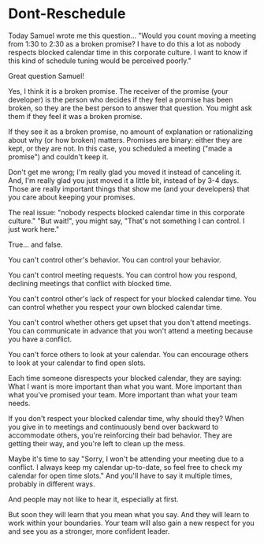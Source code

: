 # Dont-Reschedule

Today Samuel wrote me this question... "Would you count moving a meeting from 1:30 to 2:30 as a broken promise? I have to do this a lot as nobody respects blocked calendar time in this corporate culture. I want to know if this kind of schedule tuning would be perceived poorly."

Great question Samuel!

Yes, I think it is a broken promise. The receiver of the promise \(your developer\) is the person who decides if they feel a promise has been broken, so they are the best person to answer that question. You might ask them if they feel it was a broken promise.

If they see it as a broken promise, no amount of explanation or rationalizing about why \(or how broken\) matters. Promises are binary: either they are kept, or they are not. In this case, you scheduled a meeting \("made a promise"\) and couldn't keep it.

Don't get me wrong; I'm really glad you moved it instead of canceling it. And, I'm really glad you just moved it a little bit, instead of by 3-4 days. Those are really important things that show me \(and your developers\) that you care about keeping your promises.

The real issue: "nobody respects blocked calendar time in this corporate culture." "But wait!", you might say, "That's not something I can control. I just work here."

True... and false.

You can't control other's behavior. You can control your behavior.

You can't control meeting requests. You can control how you respond, declining meetings that conflict with blocked time.

You can't control other's lack of respect for your blocked calendar time. You can control whether you respect your own blocked calendar time.

You can't control whether others get upset that you don't attend meetings. You can communicate in advance that you won't attend a meeting because you have a conflict.

You can't force others to look at your calendar. You can encourage others to look at your calendar to find open slots.

Each time someone disrespects your blocked calendar, they are saying: What I want is more important than what you want. More important than what you've promised your team. More important than what your team needs.

If you don't respect your blocked calendar time, why should they? When you give in to meetings and continuously bend over backward to accommodate others, you're reinforcing their bad behavior. They are getting their way, and you're left to clean up the mess.

Maybe it's time to say "Sorry, I won't be attending your meeting due to a conflict. I always keep my calendar up-to-date, so feel free to check my calendar for open time slots." And you'll have to say it multiple times, probably in different ways.

And people may not like to hear it, especially at first.

But soon they will learn that you mean what you say. And they will learn to work within your boundaries. Your team will also gain a new respect for you and see you as a stronger, more confident leader.

